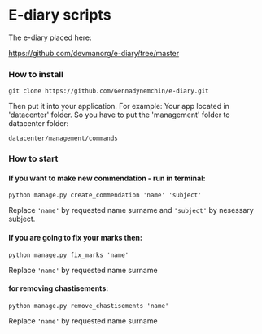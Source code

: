 # E-diary scripts

The e-diary placed here:

https://github.com/devmanorg/e-diary/tree/master


### How to install

```
git clone https://github.com/Gennadynemchin/e-diary.git
```
Then put it into your application. For example:
Your app located in 'datacenter' folder. 
So you have to put the 'management' folder to datacenter folder:
```
datacenter/management/commands
```

### How to start

#### If you want to make new commendation - run in terminal:
```
python manage.py create_commendation 'name' 'subject'
```
Replace ```'name'``` by requested name surname and ```'subject'```
by nesessary subject.

#### If you are going to fix your marks then:
```
python manage.py fix_marks 'name'
```
Replace ```'name'``` by requested name surname


#### for removing chastisements:
```
python manage.py remove_chastisements 'name'
```
Replace ```'name'``` by requested name surname

